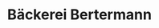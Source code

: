 ---
title: "Bäckerei Bertermann"
url: /stadthagen/baeckerei-bertermann-obernstrasse/
shop: Bäckerei
---